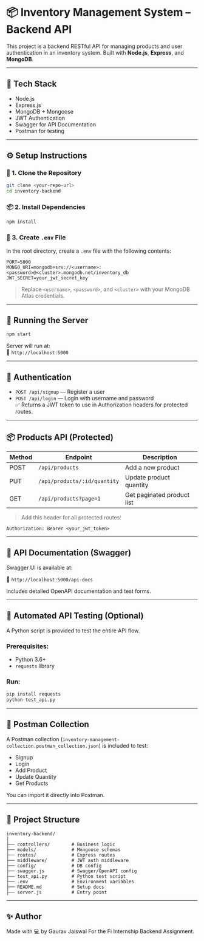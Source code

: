 # 📦 Inventory Management System – Backend API

This project is a backend RESTful API for managing products and user authentication in an inventory system. Built with **Node.js**, **Express**, and **MongoDB**.

---

## 🚀 Tech Stack

- Node.js
- Express.js
- MongoDB + Mongoose
- JWT Authentication
- Swagger for API Documentation
- Postman for testing

---

## ⚙️ Setup Instructions

### 📁 1. Clone the Repository

```bash
git clone <your-repo-url>
cd inventory-backend
```

### 📦 2. Install Dependencies

```bash
npm install
```

### 🔑 3. Create `.env` File

In the root directory, create a `.env` file with the following contents:

```
PORT=5000
MONGO_URI=mongodb+srv://<username>:<password>@<cluster>.mongodb.net/inventory_db
JWT_SECRET=your_jwt_secret_key
```

> Replace `<username>`, `<password>`, and `<cluster>` with your MongoDB Atlas credentials.

---

## 🧪 Running the Server

```bash
npm start
```

Server will run at:  
📍 `http://localhost:5000`

---

## 🔐 Authentication

- `POST /api/signup` — Register a user
- `POST /api/login` — Login with username and password  
  ✅ Returns a JWT token to use in Authorization headers for protected routes.

---

## 📦 Products API (Protected)

| Method | Endpoint                          | Description                 |
|--------|-----------------------------------|-----------------------------|
| POST   | `/api/products`                   | Add a new product           |
| PUT    | `/api/products/:id/quantity`      | Update product quantity     |
| GET    | `/api/products?page=1`            | Get paginated product list |

> Add this header for all protected routes:
```
Authorization: Bearer <your_jwt_token>
```

---

## 📮 API Documentation (Swagger)

Swagger UI is available at:

📍 `http://localhost:5000/api-docs`

Includes detailed OpenAPI documentation and test forms.

---

## 🧪 Automated API Testing (Optional)

A Python script is provided to test the entire API flow.

### Prerequisites:
- Python 3.6+
- `requests` library

### Run:

```bash
pip install requests
python test_api.py
```

---

## 🔬 Postman Collection

A Postman collection (`inventory-management-collection.postman_collection.json`) is included to test:

- Signup
- Login
- Add Product
- Update Quantity
- Get Products

You can import it directly into Postman.

---

## 📁 Project Structure

```
inventory-backend/
│
├── controllers/        # Business logic
├── models/             # Mongoose schemas
├── routes/             # Express routes
├── middleware/         # JWT auth middleware
├── config/             # DB config
├── swagger.js          # Swagger/OpenAPI config
├── test_api.py         # Python test script
├── .env                # Environment variables
├── README.md           # Setup docs
├── server.js           # Entry point
```

---

## ✨ Author

Made with 💻 by Gaurav Jaiswal
For the Fi Internship Backend Assignment.